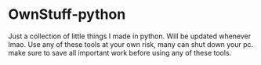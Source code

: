 # OwnStuff-python
Just a collection of little things I made in python. Will be updated whenever lmao. Use any of these tools at your own risk, many can shut down your pc. make sure to save all important work before using any of these tools.
